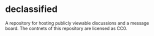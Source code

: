 # declassified
A repository for hosting publicly viewable discussions and a message board. The contnets of this repository are licensed as CC0.
